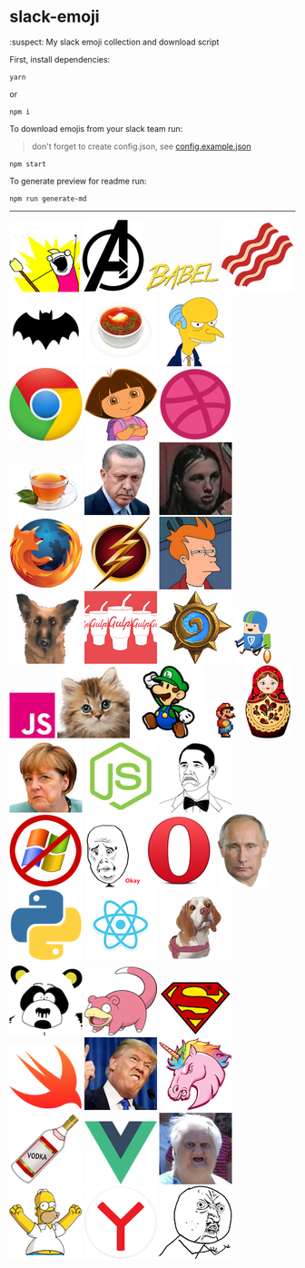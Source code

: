 # slack-emoji
:suspect: My slack emoji collection and download script

First, install dependencies:
```
yarn
```
or
```
npm i
```

To download emojis from your slack team run:
> don't forget to create config.json, see [config.example.json](config.example.json)

```
npm start
```
To generate preview for readme run:
```
npm run generate-md
```

---

![allthe.png](emojis/allthe.png)
![avengers.png](emojis/avengers.png)
![babel.png](emojis/babel.png)
![bacon.png](emojis/bacon.png)
![batman.png](emojis/batman.png)
![borscht.png](emojis/borscht.png)
![burns.png](emojis/burns.png)
![chrome.png](emojis/chrome.png)
![dora.png](emojis/dora.png)
![dribbble.png](emojis/dribbble.png)
![earl_grey.png](emojis/earl_grey.png)
![erdogan.gif](emojis/erdogan.gif)
![escobar.jpg](emojis/escobar.jpg)
![firefox.png](emojis/firefox.png)
![flash.png](emojis/flash.png)
![fry.jpg](emojis/fry.jpg)
![gojira.png](emojis/gojira.png)
![gulp.png](emojis/gulp.png)
![heathstone.png](emojis/heathstone.png)
![jetpack_man.png](emojis/jetpack_man.png)
![js.png](emojis/js.png)
![kitten.png](emojis/kitten.png)
![luigi.png](emojis/luigi.png)
![mario.gif](emojis/mario.gif)
![matryoshka.png](emojis/matryoshka.png)
![merkel.png](emojis/merkel.png)
![nodejs.png](emojis/nodejs.png)
![notbad.png](emojis/notbad.png)
![nowindows.png](emojis/nowindows.png)
![okay.png](emojis/okay.png)
![opera.png](emojis/opera.png)
![putin.png](emojis/putin.png)
![python.png](emojis/python.png)
![react.png](emojis/react.png)
![rosa.png](emojis/rosa.png)
![sexualharrasmentpanda.png](emojis/sexualharrasmentpanda.png)
![slowpoke.png](emojis/slowpoke.png)
![superman.png](emojis/superman.png)
![swift.png](emojis/swift.png)
![trump.jpg](emojis/trump.jpg)
![unicorn.png](emojis/unicorn.png)
![vodka.png](emojis/vodka.png)
![vue.png](emojis/vue.png)
![wat.jpg](emojis/wat.jpg)
![woohoo.png](emojis/woohoo.png)
![yandex.png](emojis/yandex.png)
![yuno.png](emojis/yuno.png)
